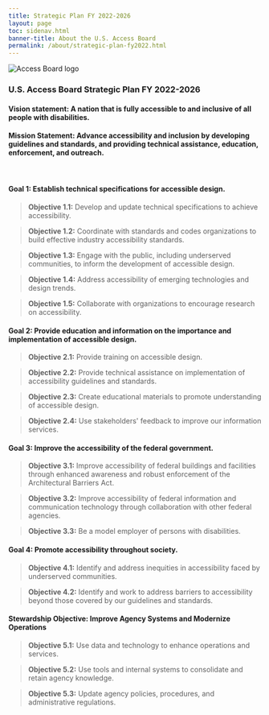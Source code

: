 ```yaml
---
title: Strategic Plan FY 2022-2026
layout: page
toc: sidenav.html
banner-title: About the U.S. Access Board
permalink: /about/strategic-plan-fy2022.html
---
```

<div class="margin-y-4">
<img src="{{ site.baseurl }}/images/usab-seal.svg" alt="Access Board logo" class="img-center img-medium">
<h3 class="text-center">U.S. Access Board Strategic Plan FY 2022-2026</h3>
</div>


#### Vision statement: A nation that is fully accessible to and inclusive of all people with disabilities.

#### Mission Statement: Advance accessibility and inclusion by developing guidelines and standards, and providing technical assistance, education, enforcement, and outreach.

<br>

#### Goal 1: Establish technical specifications for accessible design.

>**Objective 1.1:** Develop and update technical specifications to achieve accessibility.

>**Objective 1.2:** Coordinate with standards and codes organizations to build effective industry accessibility standards.

>**Objective 1.3:** Engage with the public, including underserved communities, to inform the development of accessible design.

>**Objective 1.4:** Address accessibility of emerging technologies and design trends.

>**Objective 1.5:** Collaborate with organizations to encourage research on accessibility.

#### Goal 2: Provide education and information on the importance and implementation of accessible design.

>**Objective 2.1:** Provide training on accessible design.

>**Objective 2.2:** Provide technical assistance on implementation of accessibility guidelines and standards.

>**Objective 2.3:** Create educational materials to promote understanding of accessible design.

>**Objective 2.4:** Use stakeholders&#39; feedback to improve our information services.

#### Goal 3: Improve the accessibility of the federal government.

>**Objective 3.1:** Improve accessibility of federal buildings and facilities through enhanced awareness and robust enforcement of the Architectural Barriers Act.

>**Objective 3.2:** Improve accessibility of federal information and communication technology through collaboration with other federal agencies.

>**Objective 3.3:** Be a model employer of persons with disabilities.

#### Goal 4: Promote accessibility throughout society.

>**Objective 4.1:** Identify and address inequities in accessibility faced by underserved communities.

>**Objective 4.2:** Identify and work to address barriers to accessibility beyond those covered by our guidelines and standards.

#### Stewardship Objective: Improve Agency Systems and Modernize Operations

>**Objective 5.1:** Use data and technology to enhance operations and services.

>**Objective 5.2:** Use tools and internal systems to consolidate and retain agency knowledge.

>**Objective 5.3:** Update agency policies, procedures, and administrative regulations.

